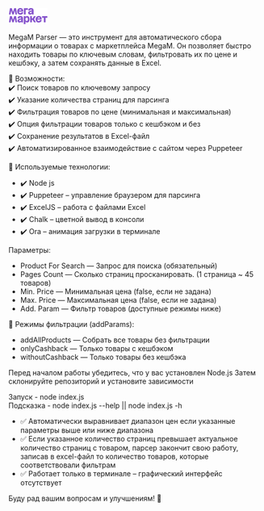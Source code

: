 ![alt text](image.png)

MegaM Parser — это инструмент для автоматического сбора информации о товарах с маркетплейса MegaM. Он позволяет быстро находить товары по ключевым словам, фильтровать их по цене и кешбэку, а затем сохранять данные в Excel.

📌 Возможности: \
✔️ Поиск товаров по ключевому запросу \
✔️ Указание количества страниц для парсинга \
✔️ Фильтрация товаров по цене (минимальная и максимальная) \
✔️ Опция фильтрации товаров только с кешбэком и без \
✔️ Сохранение результатов в Excel-файл \
✔️ Автоматизированное взаимодействие с сайтом через Puppeteer 

📌 Используемые технологии: 
- ✔️ Node js 
- ✔️ Puppeteer – управление браузером для парсинга 
- ✔️ ExcelJS – работа с файлами Excel 
- ✔️ Chalk – цветной вывод в консоли 
- ✔️ Ora – анимация загрузки в терминале 

Параметры:

- Product For Search — Запрос для поиска (обязательный) 
- Pages Count — Сколько страниц просканировать. (1 страница ~ 45 товаров)
- Min. Price — Минимальная цена (false, если не задана) 
- Max. Price — Максимальная цена (false, если не задана)
- Add. Param — Фильтр товаров (доступные режимы ниже) 

📌 Режимы фильтрации (addParams):
- addAllProducts — Собрать все товары без фильтрации 
- onlyCashback — Только товары с кешбэком
- withoutCashback — Только товары без кешбэка

Перед началом работы убедитесь, что у вас установлен Node.js 
Затем склонируйте репозиторий и установите зависимости 

Запуск - node index.js \
Подсказка - node index.js --help || node index.js -h 

- ✅ Автоматически выравнивает диапазон цен если указанные параметры выше или ниже диапазона 
- ✅ Если указанное количество страниц превышает актуальное количество страниц с товаром, парсер закончит свою работу, записав в excel-файл то количество товаров, которые соответствовали фильтрам
- ✅ Работает только в терминале – графический интерфейс отсутствует

Буду рад вашим вопросам и улучшениям! 🥰
